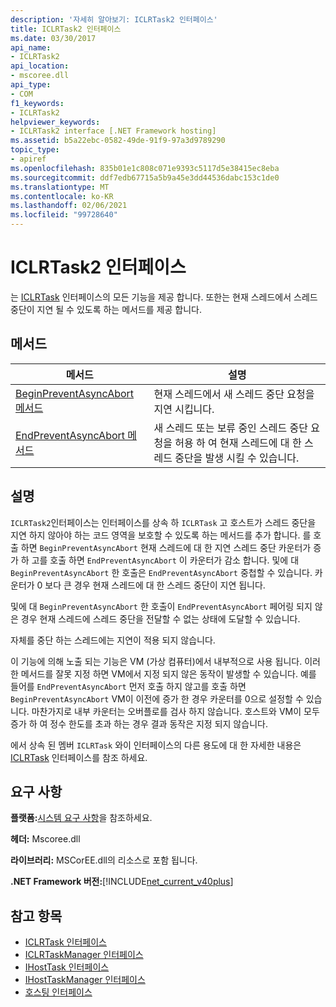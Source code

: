 ```yaml
---
description: '자세히 알아보기: ICLRTask2 인터페이스'
title: ICLRTask2 인터페이스
ms.date: 03/30/2017
api_name:
- ICLRTask2
api_location:
- mscoree.dll
api_type:
- COM
f1_keywords:
- ICLRTask2
helpviewer_keywords:
- ICLRTask2 interface [.NET Framework hosting]
ms.assetid: b5a22ebc-0582-49de-91f9-97a3d9789290
topic_type:
- apiref
ms.openlocfilehash: 835b01e1c808c071e9393c5117d5e38415ec8eba
ms.sourcegitcommit: ddf7edb67715a5b9a45e3dd44536dabc153c1de0
ms.translationtype: MT
ms.contentlocale: ko-KR
ms.lasthandoff: 02/06/2021
ms.locfileid: "99728640"
---
```

# <a name="iclrtask2-interface"></a>ICLRTask2 인터페이스

는 [ICLRTask](iclrtask-interface.md) 인터페이스의 모든 기능을 제공 합니다. 또한는 현재 스레드에서 스레드 중단이 지연 될 수 있도록 하는 메서드를 제공 합니다.  
  
## <a name="methods"></a>메서드  
  
|메서드|설명|  
|------------|-----------------|  
|[BeginPreventAsyncAbort 메서드](iclrtask2-beginpreventasyncabort-method.md)|현재 스레드에서 새 스레드 중단 요청을 지연 시킵니다.|  
|[EndPreventAsyncAbort 메서드](iclrtask2-endpreventasyncabort-method.md)|새 스레드 또는 보류 중인 스레드 중단 요청을 허용 하 여 현재 스레드에 대 한 스레드 중단을 발생 시킬 수 있습니다.|  
  
## <a name="remarks"></a>설명  

 `ICLRTask2`인터페이스는 인터페이스를 상속 하 `ICLRTask` 고 호스트가 스레드 중단을 지연 하지 않아야 하는 코드 영역을 보호할 수 있도록 하는 메서드를 추가 합니다. 를 호출 하면 `BeginPreventAsyncAbort` 현재 스레드에 대 한 지연 스레드 중단 카운터가 증가 하 고를 호출 하면 `EndPreventAsyncAbort` 이 카운터가 감소 합니다. 및에 대 `BeginPreventAsyncAbort` 한 호출은 `EndPreventAsyncAbort` 중첩할 수 있습니다. 카운터가 0 보다 큰 경우 현재 스레드에 대 한 스레드 중단이 지연 됩니다.  
  
 및에 대 `BeginPreventAsyncAbort` 한 호출이 `EndPreventAsyncAbort` 페어링 되지 않은 경우 현재 스레드에 스레드 중단을 전달할 수 없는 상태에 도달할 수 있습니다.  
  
 자체를 중단 하는 스레드에는 지연이 적용 되지 않습니다.  
  
 이 기능에 의해 노출 되는 기능은 VM (가상 컴퓨터)에서 내부적으로 사용 됩니다. 이러한 메서드를 잘못 지정 하면 VM에서 지정 되지 않은 동작이 발생할 수 있습니다. 예를 들어를 `EndPreventAsyncAbort` 먼저 호출 하지 않고를 호출 하면 `BeginPreventAsyncAbort` VM이 이전에 증가 한 경우 카운터를 0으로 설정할 수 있습니다. 마찬가지로 내부 카운터는 오버플로를 검사 하지 않습니다. 호스트와 VM이 모두 증가 하 여 정수 한도를 초과 하는 경우 결과 동작은 지정 되지 않습니다.  
  
 에서 상속 된 멤버 `ICLRTask` 와이 인터페이스의 다른 용도에 대 한 자세한 내용은 [ICLRTask](iclrtask-interface.md) 인터페이스를 참조 하세요.  
  
## <a name="requirements"></a>요구 사항  

 **플랫폼:**[시스템 요구 사항](../../get-started/system-requirements.md)을 참조하세요.  
  
 **헤더:** Mscoree.dll  
  
 **라이브러리:** MSCorEE.dll의 리소스로 포함 됩니다.  
  
 **.NET Framework 버전:**[!INCLUDE[net_current_v40plus](../../../../includes/net-current-v40plus-md.md)]  
  
## <a name="see-also"></a>참고 항목

- [ICLRTask 인터페이스](iclrtask-interface.md)
- [ICLRTaskManager 인터페이스](iclrtaskmanager-interface.md)
- [IHostTask 인터페이스](ihosttask-interface.md)
- [IHostTaskManager 인터페이스](ihosttaskmanager-interface.md)
- [호스팅 인터페이스](hosting-interfaces.md)
